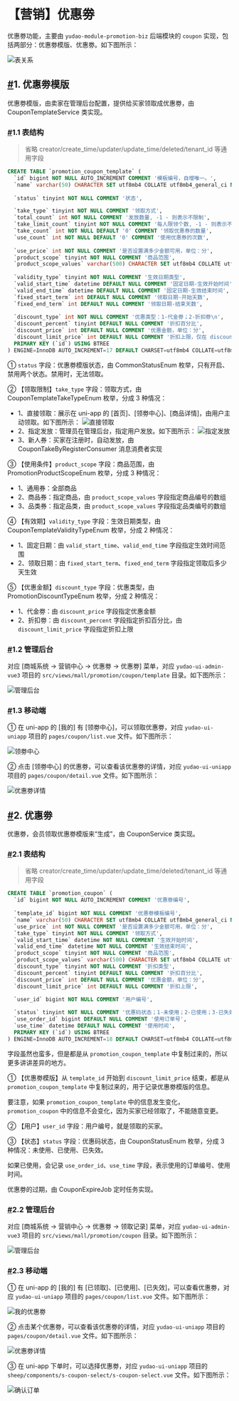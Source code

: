 # 【营销】优惠劵

优惠劵功能，主要由 `yudao-module-promotion-biz` 后端模块的 `coupon` 实现，包括两部分：优惠劵模版、优惠劵。如下图所示：

![表关系](https://doc.iocoder.cn/img/%E5%95%86%E5%9F%8E%E6%89%8B%E5%86%8C/%E4%BC%98%E6%83%A0%E5%8A%B5/%E8%A1%A8%E5%85%B3%E7%B3%BB.png)

## [#](https://doc.iocoder.cn/mall/promotion-coupon/#_1-优惠劵模版)1. 优惠劵模版

优惠劵模版，由卖家在管理后台配置，提供给买家领取成优惠劵，由 CouponTemplateService 类实现。

### [#](https://doc.iocoder.cn/mall/promotion-coupon/#_1-1-表结构)1.1 表结构

> 省略 creator/create_time/updater/update_time/deleted/tenant_id 等通用字段

```sql
CREATE TABLE `promotion_coupon_template` (
  `id` bigint NOT NULL AUTO_INCREMENT COMMENT '模板编号，自增唯一。',
  `name` varchar(50) CHARACTER SET utf8mb4 COLLATE utf8mb4_general_ci NOT NULL COMMENT '优惠劵名',
  
  `status` tinyint NOT NULL COMMENT '状态',

  `take_type` tinyint NOT NULL COMMENT '领取方式',  
  `total_count` int NOT NULL COMMENT '发放数量, -1 - 则表示不限制',
  `take_limit_count` tinyint NOT NULL COMMENT '每人限领个数, -1 - 则表示不限制',
  `take_count` int NOT NULL DEFAULT '0' COMMENT '领取优惠券的数量',
  `use_count` int NOT NULL DEFAULT '0' COMMENT '使用优惠券的次数',
  
  `use_price` int NOT NULL COMMENT '是否设置满多少金额可用，单位：分',
  `product_scope` tinyint NOT NULL COMMENT '商品范围',
  `product_scope_values` varchar(500) CHARACTER SET utf8mb4 COLLATE utf8mb4_general_ci DEFAULT NULL COMMENT '商品范围编号的数组',
  
  `validity_type` tinyint NOT NULL COMMENT '生效日期类型',
  `valid_start_time` datetime DEFAULT NULL COMMENT '固定日期-生效开始时间',
  `valid_end_time` datetime DEFAULT NULL COMMENT '固定日期-生效结束时间',
  `fixed_start_term` int DEFAULT NULL COMMENT '领取日期-开始天数',
  `fixed_end_term` int DEFAULT NULL COMMENT '领取日期-结束天数',
  
  `discount_type` int NOT NULL COMMENT '优惠类型：1-代金劵；2-折扣劵\n',
  `discount_percent` tinyint DEFAULT NULL COMMENT '折扣百分比',
  `discount_price` int DEFAULT NULL COMMENT '优惠金额，单位：分',
  `discount_limit_price` int DEFAULT NULL COMMENT '折扣上限，仅在 discount_type 等于 2 时生效',
  PRIMARY KEY (`id`) USING BTREE
) ENGINE=InnoDB AUTO_INCREMENT=17 DEFAULT CHARSET=utf8mb4 COLLATE=utf8mb4_general_ci COMMENT='优惠劵模板';
```

① `status` 字段：优惠劵模版状态，由 CommonStatusEnum 枚举，只有开启、禁用两个状态。禁用时，无法领取。

② 【领取限制】`take_type` 字段：领取方式，由 CouponTemplateTakeTypeEnum 枚举，分成 3 种情况：

- 1、直接领取：展示在 uni-app 的 [首页]、[领劵中心]、[商品详情]，由用户主动领取。如下图所示： ![直接领取](https://doc.iocoder.cn/img/%E5%95%86%E5%9F%8E%E6%89%8B%E5%86%8C/%E4%BC%98%E6%83%A0%E5%8A%B5/%E4%BC%98%E6%83%A0%E5%8A%B5%E6%A8%A1%E7%89%88-%E9%A2%86%E5%8F%96-%E7%9B%B4%E6%8E%A5%E9%A2%86%E5%8F%96.png)
- 2、指定发放：管理员在管理后台，指定用户发放。如下图所示： ![指定发放](https://doc.iocoder.cn/img/%E5%95%86%E5%9F%8E%E6%89%8B%E5%86%8C/%E4%BC%98%E6%83%A0%E5%8A%B5/%E4%BC%98%E6%83%A0%E5%8A%B5%E6%A8%A1%E7%89%88-%E9%A2%86%E5%8F%96-%E6%8C%87%E5%AE%9A%E5%8F%91%E6%94%BE.png)
- 3、新人券：买家在注册时，自动发放，由 CouponTakeByRegisterConsumer 消息消费者实现

③ 【使用条件】`product_scope` 字段：商品范围，由 PromotionProductScopeEnum 枚举，分成 3 种情况：

- 1、通用券：全部商品
- 2、商品券：指定商品，由 `product_scope_values` 字段指定商品编号的数组
- 3、品类券：指定品类，由 `product_scope_values` 字段指定品类编号的数组

④ 【有效期】`validity_type` 字段：生效日期类型，由 CouponTemplateValidityTypeEnum 枚举，分成 2 种情况：

- 1、固定日期：由 `valid_start_time`、`valid_end_time` 字段指定生效时间范围
- 2、领取日期：由 `fixed_start_term`、`fixed_end_term` 字段指定领取后多少天生效

⑤ 【优惠金额】`discount_type` 字段：优惠类型，由 PromotionDiscountTypeEnum 枚举，分成 2 种情况：

- 1、代金劵：由 `discount_price` 字段指定优惠金额
- 2、折扣劵：由 `discount_percent` 字段指定折扣百分比，由 `discount_limit_price` 字段指定折扣上限

### [#](https://doc.iocoder.cn/mall/promotion-coupon/#_1-2-管理后台)1.2 管理后台

对应 [商城系统 -> 营销中心 -> 优惠劵 -> 优惠劵] 菜单，对应 `yudao-ui-admin-vue3` 项目的 `src/views/mall/promotion/coupon/template` 目录。如下图所示：

![管理后台](https://doc.iocoder.cn/img/%E5%95%86%E5%9F%8E%E6%89%8B%E5%86%8C/%E4%BC%98%E6%83%A0%E5%8A%B5/%E4%BC%98%E6%83%A0%E5%8A%B5%E6%A8%A1%E7%89%88-%E7%AE%A1%E7%90%86%E5%90%8E%E5%8F%B0.png)

### [#](https://doc.iocoder.cn/mall/promotion-coupon/#_1-3-移动端)1.3 移动端

① 在 uni-app 的 [我的] 有 [领劵中心]，可以领取优惠劵，对应 `yudao-ui-uniapp` 项目的 `pages/coupon/list.vue` 文件。如下图所示：

![领劵中心](https://doc.iocoder.cn/img/%E5%95%86%E5%9F%8E%E6%89%8B%E5%86%8C/%E4%BC%98%E6%83%A0%E5%8A%B5/%E4%BC%98%E6%83%A0%E5%8A%B5%E6%A8%A1%E7%89%88-%E9%A2%86%E5%8A%B5%E4%B8%AD%E5%BF%83.png)

② 点击 [领劵中心] 的优惠劵，可以查看该优惠劵的详情，对应 `yudao-ui-uniapp` 项目的 `pages/coupon/detail.vue` 文件。如下图所示：

![优惠劵详情](https://doc.iocoder.cn/img/%E5%95%86%E5%9F%8E%E6%89%8B%E5%86%8C/%E4%BC%98%E6%83%A0%E5%8A%B5/%E4%BC%98%E6%83%A0%E5%8A%B5%E6%A8%A1%E7%89%88-%E7%A7%BB%E5%8A%A8%E7%AB%AF-%E8%AF%A6%E6%83%85.png)

## [#](https://doc.iocoder.cn/mall/promotion-coupon/#_2-优惠劵)2. 优惠劵

优惠劵，会员领取优惠劵模版来“生成”，由 CouponService 类实现。

### [#](https://doc.iocoder.cn/mall/promotion-coupon/#_2-1-表结构)2.1 表结构

> 省略 creator/create_time/updater/update_time/deleted/tenant_id 等通用字段

```sql
CREATE TABLE `promotion_coupon` (
  `id` bigint NOT NULL AUTO_INCREMENT COMMENT '优惠劵编号',
  
  `template_id` bigint NOT NULL COMMENT '优惠劵模板编号',
  `name` varchar(50) CHARACTER SET utf8mb4 COLLATE utf8mb4_general_ci NOT NULL COMMENT '优惠劵名',
  `use_price` int NOT NULL COMMENT '是否设置满多少金额可用，单位：分',
  `take_type` tinyint NOT NULL COMMENT '领取方式',
  `valid_start_time` datetime NOT NULL COMMENT '生效开始时间',
  `valid_end_time` datetime NOT NULL COMMENT '生效结束时间',
  `product_scope` tinyint NOT NULL COMMENT '商品范围',
  `product_scope_values` varchar(500) CHARACTER SET utf8mb4 COLLATE utf8mb4_general_ci DEFAULT NULL COMMENT '商品范围编号的数组',
  `discount_type` tinyint NOT NULL COMMENT '折扣类型',
  `discount_percent` tinyint DEFAULT NULL COMMENT '折扣百分比',
  `discount_price` int DEFAULT NULL COMMENT '优惠金额，单位：分',
  `discount_limit_price` int DEFAULT NULL COMMENT '折扣上限',
  
  `user_id` bigint NOT NULL COMMENT '用户编号',

  `status` tinyint NOT NULL COMMENT '优惠码状态；1-未使用；2-已使用；3-已失效',
  `use_order_id` bigint DEFAULT NULL COMMENT '使用订单号',
  `use_time` datetime DEFAULT NULL COMMENT '使用时间',
  PRIMARY KEY (`id`) USING BTREE
) ENGINE=InnoDB AUTO_INCREMENT=18 DEFAULT CHARSET=utf8mb4 COLLATE=utf8mb4_general_ci COMMENT='优惠劵';
```

字段虽然也蛮多，但是都是从 `promotion_coupon_template` 中复制过来的，所以更多讲讲差异的地方。

① 【优惠劵模版】从 `template_id` 开始到 `discount_limit_price` 结束，都是从 `promotion_coupon_template` 中复制过来的，用于记录优惠劵模版的信息。

要注意，如果 `promotion_coupon_template` 中的信息发生变化，`promotion_coupon` 中的信息不会变化，因为买家已经领取了，不能随意变更。

② 【用户】`user_id` 字段：用户编号，就是领取的买家。

③ 【状态】`status` 字段：优惠码状态，由 CouponStatusEnum 枚举，分成 3 种情况：未使用、已使用、已失效。

如果已使用，会记录 `use_order_id`、`use_time` 字段，表示使用的订单编号、使用时间。

优惠劵的过期，由 CouponExpireJob 定时任务实现。

### [#](https://doc.iocoder.cn/mall/promotion-coupon/#_2-2-管理后台)2.2 管理后台

对应 [商城系统 -> 营销中心 -> 优惠劵 -> 领取记录] 菜单，对应 `yudao-ui-admin-vue3` 项目的 `src/views/mall/promotion/coupon` 目录。如下图所示：

![管理后台](https://doc.iocoder.cn/img/%E5%95%86%E5%9F%8E%E6%89%8B%E5%86%8C/%E4%BC%98%E6%83%A0%E5%8A%B5/%E4%BC%98%E6%83%A0%E5%8A%B5-%E7%AE%A1%E7%90%86%E5%90%8E%E5%8F%B0.png)

### [#](https://doc.iocoder.cn/mall/promotion-coupon/#_2-3-移动端)2.3 移动端

① 在 uni-app 的 [我的] 有 [已领取]、[已使用]、[已失效]，可以查看优惠劵，对应 `yudao-ui-uniapp` 项目的 `pages/coupon/list.vue` 文件。如下图所示：

![我的优惠劵](https://doc.iocoder.cn/img/%E5%95%86%E5%9F%8E%E6%89%8B%E5%86%8C/%E4%BC%98%E6%83%A0%E5%8A%B5/%E4%BC%98%E6%83%A0%E5%8A%B5-%E7%A7%BB%E5%8A%A8%E7%AB%AF-%E5%88%97%E8%A1%A8.png)

② 点击某个优惠劵，可以查看该优惠劵的详情，对应 `yudao-ui-uniapp` 项目的 `pages/coupon/detail.vue` 文件。如下图所示：

![优惠劵详情](https://doc.iocoder.cn/img/%E5%95%86%E5%9F%8E%E6%89%8B%E5%86%8C/%E4%BC%98%E6%83%A0%E5%8A%B5/%E4%BC%98%E6%83%A0%E5%8A%B5-%E7%A7%BB%E5%8A%A8%E7%AB%AF-%E8%AF%A6%E6%83%85.png)

③ 在 uni-app 下单时，可以选择优惠劵，对应 `yudao-ui-uniapp` 项目的 `sheep/components/s-coupon-select/s-coupon-select.vue` 文件。如下图所示：

![确认订单](https://doc.iocoder.cn/img/%E5%95%86%E5%9F%8E%E6%89%8B%E5%86%8C/%E4%BC%98%E6%83%A0%E5%8A%B5/%E4%BC%98%E6%83%A0%E5%8A%B5-%E7%A7%BB%E5%8A%A8%E7%AB%AF-%E7%A1%AE%E8%AE%A4%E8%AE%A2%E5%8D%95.png)